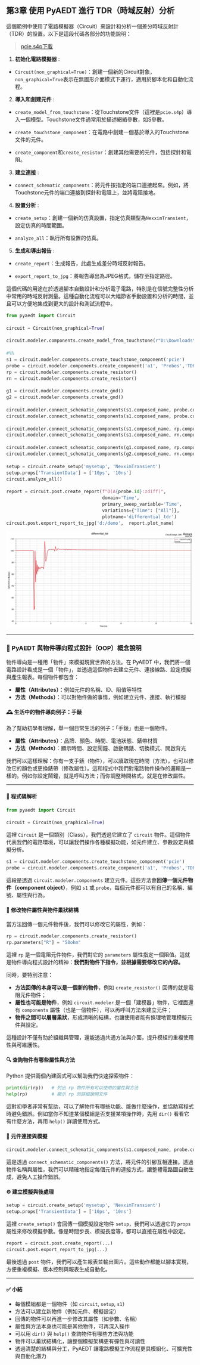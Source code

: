 第3章 使用 PyAEDT 進行 TDR（時域反射）分析
---

這個範例中使用了電路模擬器（Circuit）來設計和分析一個差分時域反射計（TDR）的設置。以下是這段代碼各部分的功能說明：

> [pcie.s4p下載](https://github.com/linmingchih/smart_design/blob/main/assets/pcie.s4p)

1. **初始化電路模擬器** : 
  - `Circuit(non_graphical=True)`：創建一個新的Circuit對象，`non_graphical=True`表示在無圖形介面模式下運行，適用於腳本化和自動化流程。
 
2. **導入和創建元件** : 
  - `create_model_from_touchstone`：從Touchstone文件（這裡是`pcie.s4p`）導入一個模型。Touchstone文件通常用於描述網絡參數，如S參數。
 
  - `create_touchstone_component`：在電路中創建一個基於導入的Touchstone文件的元件。
 
  - `create_component`和`create_resistor`：創建其他需要的元件，包括探針和電阻。
 
3. **建立連接** : 
  - `connect_schematic_components`：將元件按指定的端口連接起來。例如，將Touchstone元件的端口連接到探針和電阻上，並將電阻接地。
 
4. **設置分析** : 
  - `create_setup`：創建一個新的仿真設置，指定仿真類型為`NexximTransient`，設定仿真的時間範圍。
 
  - `analyze_all`：執行所有設置的仿真。
 
5. **生成和導出報告** : 
  - `create_report`：生成報告，此處生成差分時域反射報告。
 
  - `export_report_to_jpg`：將報告導出為JPEG格式，儲存至指定路徑。

這個代碼的用途在於透過腳本自動設計和分析電子電路，特別是在信號完整性分析中常用的時域反射測量。這種自動化流程可以大幅節省手動設置和分析的時間，並且可以方便地集成到更大的設計和測試流程中。

```python
from pyaedt import Circuit

circuit = Circuit(non_graphical=True)

circuit.modeler.components.create_model_from_touchstone(r"D:\Downloads\pcie.s4p")

#%%
s1 = circuit.modeler.components.create_touchstone_component('pcie')
probe = circuit.modeler.components.create_component('a1', 'Probes','TDR_Differential_Ended')
rp = circuit.modeler.components.create_resistor()
rn = circuit.modeler.components.create_resistor()

g1 = circuit.modeler.components.create_gnd()
g2 = circuit.modeler.components.create_gnd()

circuit.modeler.connect_schematic_components(s1.composed_name, probe.composed_name, 1, 1)
circuit.modeler.connect_schematic_components(s1.composed_name, probe.composed_name, 2, 2)

circuit.modeler.connect_schematic_components(s1.composed_name, rp.composed_name, 3, 1)
circuit.modeler.connect_schematic_components(s1.composed_name, rn.composed_name, 4, 1)

circuit.modeler.connect_schematic_components(g1.composed_name, rp.composed_name, 1, 2)
circuit.modeler.connect_schematic_components(g2.composed_name, rn.composed_name, 1, 2)

setup = circuit.create_setup('mysetup', 'NexximTransient')
setup.props['TransientData'] = ['10ps', '10ns']
circuit.analyze_all()

report = circuit.post.create_report(f"O(A{probe.id}:zdiff)", 
                                    domain='Time',
                                    primary_sweep_variable='Time',
                                    variations={"Time": ["All"]},
                                    plotname='differential_tdr')
circuit.post.export_report_to_jpg('d:/demo',  report.plot_name)
```
![differential_tdr](/assets/differential_tdr.jpg)

---

### 🧠 PyAEDT 與物件導向程式設計（OOP）概念說明

物件導向是一種用「物件」來模擬現實世界的方法。在 PyAEDT 中，我們將一個電路設計看成是一個「物件」，並透過這個物件去建立元件、連接線路、設定模擬與產生報表。每個物件都包含：

- **屬性（Attributes）**：例如元件的名稱、ID、阻值等特性
- **方法（Methods）**：可以對物件做的事情，例如建立元件、連接、執行模擬

#### 🕰 生活中的物件導向例子：手錶

為了幫助初學者理解，舉一個日常生活的例子：「手錶」也是一個物件。

- **屬性（Attributes）**：品牌、顏色、時間、電池狀態、錶帶材質
- **方法（Methods）**：顯示時間、設定鬧鐘、啟動碼錶、切換模式、開啟背光

我們可以這樣理解：你有一支手錶（物件），可以讀取現在時間（方法），也可以修改它的顏色或更換錶帶（修改屬性）。這和程式中我們對電路物件操作的邏輯是一樣的。例如你設定鬧鐘，就是呼叫方法；而你調整時間格式，就是在修改屬性。

---

#### 📘 程式碼解析

```python
from pyaedt import Circuit

circuit = Circuit(non_graphical=True)
```
這裡 `Circuit` 是一個類別（Class），我們透過它建立了 `circuit` 物件。這個物件代表我們的電路環境，可以讓我們操作各種模擬功能，如元件建立、參數設定與模擬分析。

```python
s1 = circuit.modeler.components.create_touchstone_component('pcie')
probe = circuit.modeler.components.create_component('a1', 'Probes','TDR_Differential_Ended')
```
這段是透過 `circuit.modeler.components` 建立元件。這些方法會**回傳一個元件物件（component object）**，例如 `s1` 或 `probe`，每個元件都可以有自己的名稱、編號、屬性與行為。

#### 🔁 修改物件屬性與物件巢狀結構

當方法回傳一個元件物件後，我們可以修改它的屬性，例如：

```python
rp = circuit.modeler.components.create_resistor()
rp.parameters["R"] = "50ohm"
```
這裡 `rp` 是一個電阻元件物件，我們對它的 `parameters` 屬性指定一個阻值。這就是物件導向程式設計的精神：**我們對物件下指令，並根據需要修改它的內容。**

同時，要特別注意：
- **方法回傳的本身可以是一個新的物件**，例如 `create_resistor()` 回傳的就是電阻元件物件；
- **屬性也可能是物件**，例如 `circuit.modeler` 是一個「建模器」物件，它裡面還有 `components` 屬性（也是一個物件），可以再呼叫方法來建立元件；
- **物件之間可以層層巢狀**，形成清晰的結構，也讓使用者能有條理地管理模擬元件與設定。

這種設計不僅有助於組織與管理，還能透過共通方法與介面，提升模組的重複使用性與可維護性。

#### 🔍 查詢物件有哪些屬性與方法

Python 提供兩個內建函式可以幫助我們快速探索物件：

```python
print(dir(rp))   # 列出 rp 物件所有可以使用的屬性與方法
help(rp)         # 顯示 rp 的詳細說明文件
```
這對初學者非常有幫助，可以了解物件有哪些功能、能做什麼操作，並協助寫程式時避免錯誤。例如當你不知道某個模組是否支援某項操作時，先用 `dir()` 看看它有什麼方法，再用 `help()` 詳讀使用方式。

#### 🔌 元件連接與模擬

```python
circuit.modeler.connect_schematic_components(s1.composed_name, probe.composed_name, 1, 1)
```
這是透過 `connect_schematic_components()` 方法，將元件的引腳互相連接。透過物件名稱與屬性，我們可以精確地指定每個元件的連接方式，讓整體電路圖自動生成，避免人工操作錯誤。

#### ⚙️ 建立模擬與後處理

```python
setup = circuit.create_setup('mysetup', 'NexximTransient')
setup.props['TransientData'] = ['10ps', '10ns']
```
這裡 `create_setup()` 會回傳一個模擬設定物件 `setup`，我們可以透過它的 `props` 屬性來修改模擬參數。像是時間步長、模擬長度等，都可以直接在屬性中設定。

```python
report = circuit.post.create_report(...)
circuit.post.export_report_to_jpg(...)
```
最後透過 `post` 物件，我們可以產生報表並輸出圖片。這些動作都能以腳本實現，方便重複模擬、版本控制與報表生成自動化。

---

#### ✅ 小結
- 每個模組都是一個物件（如 `circuit`, `setup`, `s1`）
- 方法可以建立新物件（例如元件、模擬設定）
- 回傳的物件可以再進一步修改其屬性（如參數、名稱）
- 屬性與方法本身也可能是其他物件，可再深入操作
- 可以用 `dir()` 與 `help()` 查詢物件有哪些方法與功能
- 物件可以巢狀結構化，讓整個模擬架構更有彈性與可讀性
- 透過清楚的結構與分工，PyAEDT 讓電路模擬工作流程更具模組化、可擴充性與自動化潛力

